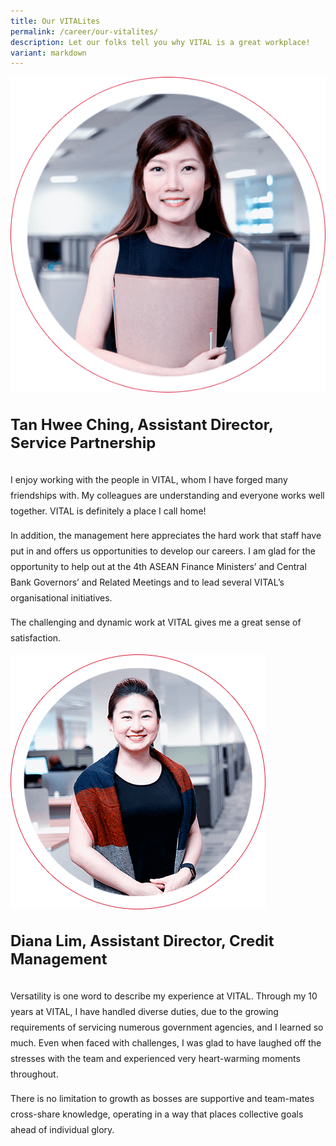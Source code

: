 ```yaml
---
title: Our VITALites
permalink: /career/our-vitalites/
description: Let our folks tell you why VITAL is a great workplace!
variant: markdown
---
```

<div class="content-box content-img">
    <div class="img">
        <img alt="Tan Hwee Ching, Assistant Director, Service Partnership" src="/images/career/tan-hwee-ching.png">
    </div>
    <div class="des">
        <h4 style="font-size: 24px;">Tan Hwee Ching, Assistant Director, Service Partnership</h4>
        <p style="line-height: 25px;">I enjoy working with the people in VITAL, whom I have forged many friendships with. My colleagues are understanding and everyone works well together. VITAL is definitely a place I call home!</p>
        <p style="line-height: 25px;">In addition, the management here appreciates the hard work that staff have put in and offers us opportunities to develop our careers. I am glad for the opportunity to help out at the 4th ASEAN Finance Ministers’ and Central Bank Governors’ and Related Meetings and to lead several VITAL’s organisational initiatives.</p>
        <p style="line-height: 25px;">The challenging and dynamic work at VITAL gives me a great sense of satisfaction.</p>
    </div>
</div>

<div class="content-box img-content">
    <div class="img">
        <img alt="Diana Lim, Assistant Director, Credit Management Services" src="/images/career/diana-lim.png">
    </div>
    <div class="des">
        <h4 style="font-size: 24px;">Diana Lim, Assistant Director, Credit Management</h4>
        <p style="line-height: 25px;">Versatility is one word to describe my experience at VITAL. Through my 10 years at VITAL, I have handled diverse duties, due to the growing requirements of servicing numerous government agencies, and I learned so much. Even when faced with challenges, I was glad to have laughed off the stresses with the team and experienced very heart-warming moments throughout.</p>
        <p style="line-height: 25px;">There is no limitation to growth as bosses are supportive and team-mates cross-share knowledge, operating in a way that places collective goals ahead of individual glory.</p>
    </div>
</div>